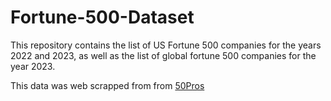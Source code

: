 # Fortune-500-Dataset

This repository contains the list of US Fortune 500 companies for the years 2022 and 2023, as well as the list of global fortune 500 companies for the year 2023. 

This data was web scrapped from from [50Pros](https://www.50pros.com)

